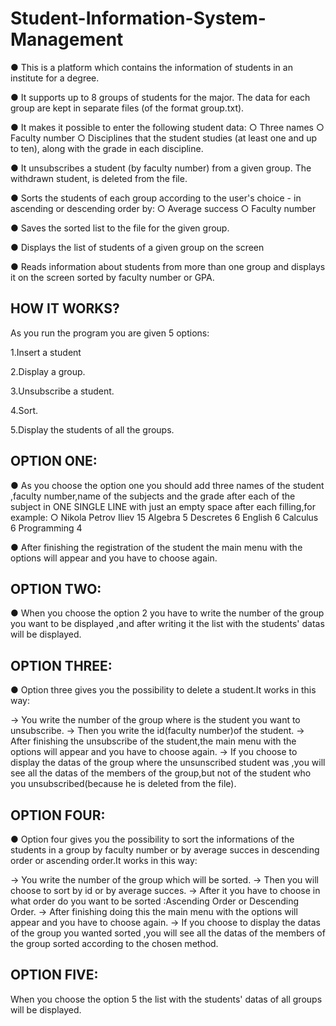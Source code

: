 #                                 Student-Information-System-Management
● This is a platform which contains the information of students in an institute for a degree.

● It supports up to 8 groups of students for the major. The data for each group are  kept in separate files (of the format group.txt).

● It makes it possible to enter the following student data:
○ Three names
○ Faculty number
○ Disciplines that the student studies (at least one and up to ten), along with the grade in each discipline.

● It unsubscribes a student (by faculty number) from a given group. The withdrawn student, is deleted from the file.

● Sorts the students of each group according to the user's choice - in ascending or descending order by:
○ Average success
○ Faculty number

● Saves the sorted list to the file for the given group.

● Displays the list of students of a given group on the screen

● Reads information about students from more than one group and displays it on the screen
sorted by faculty number or GPA.

HOW IT WORKS?
-----------------------------------------------------------------------------------------------------------------------------------------------------------------------
As you run the program  you are given 5 options:

1.Insert a student

2.Display a group.

3.Unsubscribe a student.

4.Sort.

5.Display the students of all the groups.

 OPTION ONE:
--------------------------------------------------------------

● As you choose the option one you should add three names of the student ,faculty number,name of the subjects and the grade after each of the subject in ONE SINGLE LINE with just an empty space after each filling,for example:
○ Nikola Petrov Iliev 15 Algebra 5 Descretes 6 English 6 Calculus 6 Programming 4

● After finishing  the registration of the student the main menu with the options will appear and you have to choose again.

 OPTION TWO:
--------------------------------------------------------------
● When you choose the option 2 you have to write the number of the group you want to be displayed ,and after writing it the list with the students' datas will be displayed.

 OPTION THREE:
--------------------------------------------------------------

● Option three gives you the possibility to delete a student.It works in this way:

-> You write  the  number of the group where is the student you want to unsubscribe.
-> Then you write the id(faculty number)of the student.
-> After finishing  the unsubscribe of the student,the main menu with the options will appear and you have to choose again.
-> If you choose to display the datas of the group where the unsunscribed student was ,you will see all the datas of the members of the group,but not of the student who you unsubscribed(because he is deleted from the file).

OPTION FOUR:
--------------------------------------------------------------

● Option four  gives you the possibility to sort the informations of the students in a group by faculty number or by average succes in descending order or ascending order.It works in this way:

-> You write  the  number of the group which will be sorted.
-> Then you will choose to sort by id or by average succes.
-> After it you have to choose in what order do you want to be sorted :Ascending Order or Descending Order. 
-> After finishing  doing this the main menu with the options will appear and you have to choose again.
-> If you choose to display the datas of the group you wanted sorted ,you will see all the datas of the members of the group sorted  according to the chosen method.

OPTION FIVE:
--------------------------------------------------------------

When you choose the option 5  the list with the students' datas  of all groups will be displayed.




